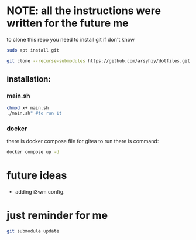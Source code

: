 # NOTE: all the instructions were written for the future me
to clone this repo you need to install git if don't know
```bash 
sudo apt install git 
```

```bash
git clone --recurse-submodules https://github.com/arsyhiy/dotfiles.git
```

## installation:
### main.sh 
```bash 
chmod x+ main.sh
./main.sh" #to run it
```
### docker 
there is docker compose file for gitea to run there is command:
```bash 
docker compose up -d
```

# future ideas
- adding i3wm config.
# just reminder for me 
```bash 
git submodule update                       
```
